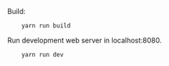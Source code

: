 
Build:

        yarn run build

Run development web server in localhost:8080.

        yarn run dev

